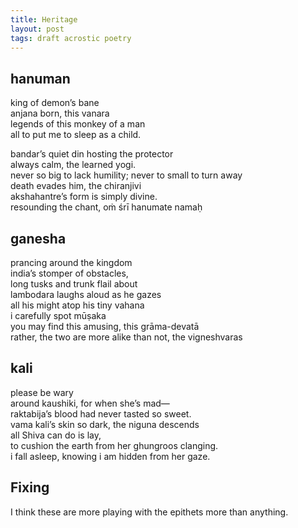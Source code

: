 ```yaml
---
title: Heritage
layout: post
tags: draft acrostic poetry
---
```


## hanuman

king of demon’s bane\
anjana born, this vanara\
legends of this monkey of a man\
all to put me to sleep as a child.

bandar’s quiet din hosting the protector\
always calm, the learned yogi.\
never so big to lack humility; never to small to turn away\
death evades him, the chiranjivi\
akshahantre’s form is simply divine.\
resounding the chant, oṁ śrī hanumate namaḥ

## ganesha

prancing around the kingdom\
india’s stomper of obstacles,\
long tusks and trunk flail about\
lambodara laughs aloud as he gazes\
all his might atop his tiny vahana\
i carefully spot mūṣaka\
you may find this amusing, this grāma-devatā\
rather, the two are more alike than not, the vigneshvaras

## kali

please be wary\
around kaushiki, for when she’s mad—\
raktabija’s blood had never tasted so sweet.\
vama kali’s skin so dark, the niguna descends\
all Shiva can do is lay,\
to cushion the earth from her ghungroos clanging.\
i fall asleep, knowing i am hidden from her gaze.

## Fixing

I think these are more playing with the epithets more than anything.
